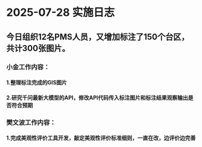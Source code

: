 # 2025-07-28 实施日志

## 今日组织12名PMS人员，又增加标注了150个台区，共计300张图片。

### 小金工作内容：
#### 1.整理标注完成的GIS图片
#### 2.研究千问最新大模型的API，修改API代码传入标注图片和标注结果观察输出是否符合预期


### 樊文波工作内容：
#### 1.完成美观性评价工具开发，敲定美观性评价标准细则，一直在改，边评价边完善
